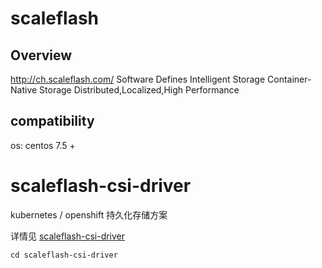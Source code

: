 # scaleflash 

## Overview
http://ch.scaleflash.com/
Software Defines Intelligent Storage
Container-Native Storage
Distributed,Localized,High Performance

## compatibility
os: centos 7.5 +

# scaleflash-csi-driver
kubernetes / openshift 持久化存储方案

详情见
[scaleflash-csi-driver](scaleflash-csi-driver/README.md)
```
cd scaleflash-csi-driver
```
